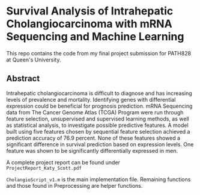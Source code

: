 # Survival Analysis of Intrahepatic Cholangiocarcinoma with mRNA Sequencing and Machine Learning
This repo contains the code from my final project submission for PATH828 at Queen's University.

## Abstract
Intrahepatic cholangiocarcinoma is difficult to diagnose and has increasing levels of prevalence and mortality. Identifying genes with differential expression could be beneficial for prognosis prediction. mRNA Sequencing data from The Cancer Genome Atlas (TCGA) Program were run through feature selection, unsupervised and supervised learning methods, as well as statistical analysis, to investigate possible predictive features. A model built using five features chosen by sequential feature selection achieved a prediction accuracy of 76.9 percent. None of these features showed a significant difference in survival prediction based on expression levels. One feature was shown to be significantly differentially expressed in men.

A complete project report can be found under `ProjectReport_Katy_Scott.pdf`

`CholangioScript_v1.m` is the main implementation file. Remaining functions and those found in Preprocessing are helper functions.
